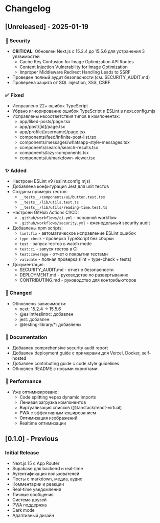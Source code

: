 # Changelog

## [Unreleased] - 2025-01-19

### 🔐 Security

- **CRITICAL**: Обновлен Next.js с 15.2.4 до 15.5.6 для устранения 3 уязвимостей
  - Cache Key Confusion for Image Optimization API Routes
  - Content Injection Vulnerability for Image Optimization  
  - Improper Middleware Redirect Handling Leads to SSRF
- Проведен полный аудит безопасности (см. SECURITY_AUDIT.md)
- Проверена защита от SQL injection, XSS, CSRF

### ✅ Fixed

- Исправлено 22+ ошибок TypeScript
- Убрано игнорирование ошибок TypeScript и ESLint в next.config.mjs
- Исправлены несоответствия типов в компонентах:
  - app/liked-posts/page.tsx
  - app/post/[id]/page.tsx
  - app/profile/[username]/page.tsx
  - components/feed/infinite-post-list.tsx
  - components/messages/whatsapp-style-messages.tsx
  - components/search/search-results.tsx
  - components/lazy-components.tsx
  - components/ui/markdown-viewer.tsx

### ✨ Added

- Настроен ESLint v9 (eslint.config.mjs)
- Добавлена конфигурация Jest для unit тестов
- Созданы примеры тестов:
  - `__tests__/components/ui/button.test.tsx`
  - `__tests__/lib/utils.test.ts`
  - `__tests__/lib/utils/reading-time.test.ts`
- Настроен GitHub Actions CI/CD:
  - `.github/workflows/ci.yml` - основной workflow
  - `.github/workflows/security.yml` - еженедельный security audit
- Добавлены npm scripts:
  - `lint:fix` - автоматическое исправление ESLint ошибок
  - `type-check` - проверка TypeScript без сборки
  - `test` - запуск тестов в watch mode
  - `test:ci` - запуск тестов в CI
  - `test:coverage` - отчет о покрытии тестами
  - `validate` - полная проверка (lint + type-check + tests)
- Документация:
  - SECURITY_AUDIT.md - отчет о безопасности
  - DEPLOYMENT.md - руководство по развертыванию
  - CONTRIBUTING.md - руководство для контрибьюторов

### 🔧 Changed

- Обновлены зависимости:
  - next: 15.2.4 → 15.5.6
  - @eslint/eslintrc: добавлен
  - jest: добавлен
  - @testing-library/*: добавлены

### 📝 Documentation

- Добавлен comprehensive security audit report
- Добавлен deployment guide с примерами для Vercel, Docker, self-hosted
- Добавлен contributing guide с code style guidelines
- Обновлен README с новыми скриптами

### 🎯 Performance

- Уже оптимизировано:
  - Code splitting через dynamic imports
  - Ленивая загрузка компонентов
  - Виртуализация списков (@tanstack/react-virtual)
  - PWA с эффективным кэшированием
  - Оптимизация изображений
  - Realtime оптимизации

## [0.1.0] - Previous

### Initial Release

- Next.js 15 с App Router
- Supabase для backend и real-time
- Аутентификация пользователей
- Посты с markdown, медиа, аудио
- Комментарии и реакции
- Real-time уведомления
- Личные сообщения
- Система друзей
- PWA поддержка
- Dark mode
- Адаптивный дизайн
